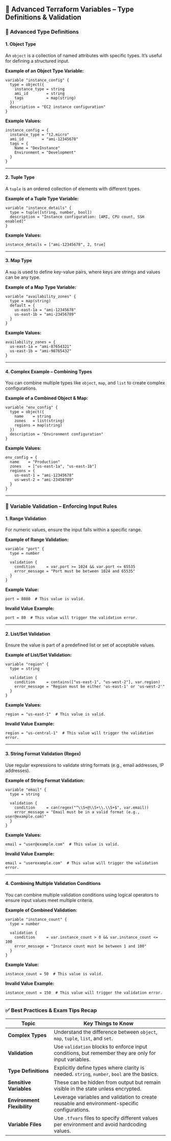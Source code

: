 ## 🔹 **Advanced Terraform Variables – Type Definitions & Validation**

### 🧠 **Advanced Type Definitions**

#### **1. Object Type**

An `object` is a collection of named attributes with specific types. It’s useful for defining a structured input.

**Example of an Object Type Variable:**
```hcl
variable "instance_config" {
  type = object({
    instance_type = string
    ami_id        = string
    tags          = map(string)
  })
  description = "EC2 instance configuration"
}
```
**Example Values:**
```hcl
instance_config = {
  instance_type = "t2.micro"
  ami_id        = "ami-12345678"
  tags = {
    Name = "DevInstance"
    Environment = "Development"
  }
}
```

---

#### **2. Tuple Type**

A `tuple` is an ordered collection of elements with different types.

**Example of a Tuple Type Variable:**
```hcl
variable "instance_details" {
  type = tuple([string, number, bool])
  description = "Instance configuration: [AMI, CPU count, SSH enabled]"
}
```
**Example Values:**
```hcl
instance_details = ["ami-12345678", 2, true]
```

---

#### **3. Map Type**

A `map` is used to define key-value pairs, where keys are strings and values can be any type.

**Example of a Map Type Variable:**
```hcl
variable "availability_zones" {
  type = map(string)
  default = {
    us-east-1a = "ami-12345678"
    us-east-1b = "ami-23456789"
  }
}
```
**Example Values:**
```hcl
availability_zones = {
  us-east-1a = "ami-87654321"
  us-east-1b = "ami-98765432"
}
```

---

#### **4. Complex Example – Combining Types**

You can combine multiple types like `object`, `map`, and `list` to create complex configurations.

**Example of a Combined Object & Map:**
```hcl
variable "env_config" {
  type = object({
    name    = string
    zones   = list(string)
    regions = map(string)
  })
  description = "Environment configuration"
}
```
**Example Values:**
```hcl
env_config = {
  name    = "Production"
  zones   = ["us-east-1a", "us-east-1b"]
  regions = {
    us-east-1 = "ami-12345678"
    us-west-2 = "ami-23456789"
  }
}
```

---

### 🔐 **Variable Validation – Enforcing Input Rules**

#### **1. Range Validation**

For numeric values, ensure the input falls within a specific range.

**Example of Range Validation:**
```hcl
variable "port" {
  type = number

  validation {
    condition     = var.port >= 1024 && var.port <= 65535
    error_message = "Port must be between 1024 and 65535"
  }
}
```
**Example Value:**
```hcl
port = 8080  # This value is valid.
```
**Invalid Value Example:**
```hcl
port = 80  # This value will trigger the validation error.
```

---

#### **2. List/Set Validation**

Ensure the value is part of a predefined list or set of acceptable values.

**Example of List/Set Validation:**
```hcl
variable "region" {
  type = string

  validation {
    condition     = contains(["us-east-1", "us-west-2"], var.region)
    error_message = "Region must be either 'us-east-1' or 'us-west-2'"
  }
}
```
**Example Values:**
```hcl
region = "us-east-1"  # This value is valid.
```
**Invalid Value Example:**
```hcl
region = "us-central-1"  # This value will trigger the validation error.
```

---

#### **3. String Format Validation (Regex)**

Use regular expressions to validate string formats (e.g., email addresses, IP addresses).

**Example of String Format Validation:**
```hcl
variable "email" {
  type = string

  validation {
    condition     = can(regex("^\\S+@\\S+\\.\\S+$", var.email))
    error_message = "Email must be in a valid format (e.g., user@example.com)"
  }
}
```
**Example Values:**
```hcl
email = "user@example.com"  # This value is valid.
```
**Invalid Value Example:**
```hcl
email = "userexample.com"  # This value will trigger the validation error.
```

---

#### **4. Combining Multiple Validation Conditions**

You can combine multiple validation conditions using logical operators to ensure input values meet multiple criteria.

**Example of Combined Validation:**
```hcl
variable "instance_count" {
  type = number

  validation {
    condition     = var.instance_count > 0 && var.instance_count <= 100
    error_message = "Instance count must be between 1 and 100"
  }
}
```
**Example Value:**
```hcl
instance_count = 50  # This value is valid.
```
**Invalid Value Example:**
```hcl
instance_count = 150  # This value will trigger the validation error.
```

---

### ✅ **Best Practices & Exam Tips Recap**

| **Topic**             | **Key Things to Know**                                                                 |
|-----------------------|-----------------------------------------------------------------------------------------|
| **Complex Types**      | Understand the difference between `object`, `map`, `tuple`, `list`, and `set`.           |
| **Validation**         | Use `validation` blocks to enforce input conditions, but remember they are only for input variables. |
| **Type Definitions**   | Explicitly define types where clarity is needed. `string`, `number`, `bool` are the basics. |
| **Sensitive Variables**| These can be hidden from output but remain visible in the state unless encrypted.         |
| **Environment Flexibility**| Leverage variables and validation to create reusable and environment-specific configurations. |
| **Variable Files**     | Use `.tfvars` files to specify different values per environment and avoid hardcoding values. |

